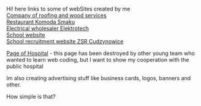 
Hi!
here links to some of webSites created by me<br>
<a href="http://spyrek.pl/">Company of roofing and wood services</a><br>
<a href="http://www.komodasmaku.pl">Restaurant Komoda Smaku</a><br>
<a href="http://eelektrotech.pl">Electrical wholesaler Elektrotech</a><br>
<a href="http://www.zsrcudzynowice.edu.pl">School website</a><br>
<a href="http://rekrutacja.zsrcudzynowice.edu.pl">School recruitment website ZSR Cudzynowice</a><br>

<a href="http://www.spzoz.proszowice.pl">Page of Hospital</a> - this page has been destroyed by other young team who wanted to learn web coding, but I want to show my cooperation with the public hospital<br>

Im also creating advertising stuff like business cards, logos, banners and other.

How simple is that?
